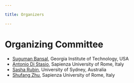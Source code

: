```yaml
---

title: Organizers

---
```


<h1>Organizing Committee</h1>

<ul role="list">
    <li><a href="https://suguman.github.io/">Suguman Bansal</a>, Georgia Institute of Technology, USA</li>
    <li><a href="https://antoniodistasio.github.io/">Antonio Di Stasio</a>, Sapienza University of Rome, Italy</li>
    <li><a href="https://sasharubin.github.io/">Sasha Rubin</a>, University of Sydney, Australia</li>
    <li><a href="https://shufang-zhu.github.io/">Shufang Zhu</a>, Sapienza University of Rome, Italy</li>

</ul>

